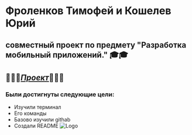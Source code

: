 # Фроленков Тимофей и Кошелев Юрий
## совместный проект по предмету "Разработка мобильный приложений." :mortar_board::mortar_board:
:file_folder::file_folder::file_folder:[_Проект_](https://github.com/Frol-Tim/Frolenkov_T_06_09_2023.git):file_folder::file_folder::file_folder:
--
### Были достигнуты следующие цели:
+ Изучили терминал
+ Его команды
+ Базово изучили githab
+ Создали README
![Logo](https://pictures.pibig.info/uploads/posts/2023-04/thumbs/1680956542_pictures-pibig-info-p-professiya-programmist-risunok-pinterest-71.png)
